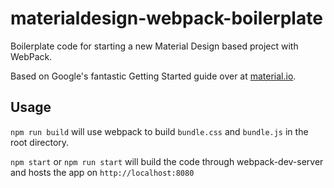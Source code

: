 # materialdesign-webpack-boilerplate
Boilerplate code for starting a new Material Design based project with WebPack.

Based on Google's fantastic Getting Started guide over at [material.io](https://material.io/develop/web/docs/getting-started/).

## Usage
`npm run build` will use webpack to build `bundle.css` and `bundle.js` in the root directory.

`npm start` or `npm run start` will build the code through webpack-dev-server and hosts the app on `http://localhost:8080`
